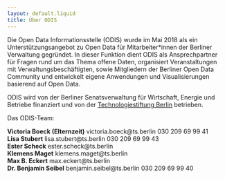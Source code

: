 ```yaml
---
layout: default.liquid
title: Über ODIS
---
```


Die Open Data Informationsstelle (ODIS) wurde im Mai 2018 als ein Unterstützungsangebot zu Open Data für Mitarbeiter\*innen der Berliner Verwaltung gegründet. In dieser Funktion dient ODIS als Ansprechpartner für Fragen rund um das Thema offene Daten, organisiert Veranstaltungen mit Verwaltungsbeschäftigten, sowie Mitgliedern der Berliner Open Data Community und entwickelt eigene Anwendungen und Visualisierungen basierend auf Open Data.

ODIS wird von der Berliner Senatsverwaltung für Wirtschaft, Energie und Betriebe finanziert und von der [Technologiestiftung Berlin](https://www.technologiestiftung-berlin.de/de/startseite/) betrieben.

Das ODIS-Team:

<div class="profiles-wrapper">
					<div class="profile-wrapper mt-2">
						<div class="profile-image-2"></div>
						<div class="profile-desc-wrapper-2">
							<span><b>Victoria Boeck (Elternzeit)</b></span>
							<span>victoria.boeck@ts.berlin</span>
							<span>030 209 69 99 41</span>
						</div>
					</div>
					<div class="profile-wrapper mt-2">
						<div class="profile-image-3"></div>
						<div class="profile-desc-wrapper-2">
							<span><b>Lisa Stubert</b></span>
							<span>lisa.stubert@ts.berlin</span>
							<span>030 209 69 99 43</span>
						</div>
					</div>
					<div class="profile-wrapper mt-2">
						<div class="profile-image-4"></div>
						<div class="profile-desc-wrapper-2">
							<span><b>Ester Scheck</b></span>
							<span>ester.scheck@ts.berlin</span>
						</div>
					</div>
					<div class="profile-wrapper mt-2">
						<div class="profile-image-6"></div>
						<div class="profile-desc-wrapper-2">
							<span><b>Klemens Maget</b></span>
							<span>klemens.maget@ts.berlin</span>
						</div>
					</div>
					<div class="profile-wrapper mt-2">
						<div class="profile-image-5"></div>
						<div class="profile-desc-wrapper-2">
							<span><b>Max B. Eckert</b></span>
							<span>max.eckert@ts.berlin</span>
						</div>
					</div>										
					<div class="profile-wrapper mt-2">
						<div class="profile-image"></div>
						<div class="profile-desc-wrapper-2">
							<span><b>Dr. Benjamin Seibel</b></span>
							<span>benjamin.seibel@ts.berlin</span>
							<span>030 209 69 99 40</span>
						</div>
					</div>
				</div>

